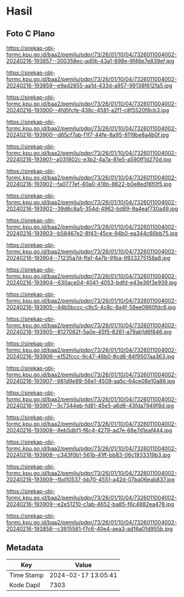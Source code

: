 # Hasil

## Foto C Plano

https://sirekap-obj-formc.kpu.go.id/baa2/pemilu/pdpr/73/26/01/10/04/7326011004002-20240216-193857--300358ec-ad0b-43a1-898e-9f46e7e839ef.jpg

https://sirekap-obj-formc.kpu.go.id/baa2/pemilu/pdpr/73/26/01/10/04/7326011004002-20240216-193859--e9ad2855-aa1d-433d-a957-99138f612fa5.jpg

https://sirekap-obj-formc.kpu.go.id/baa2/pemilu/pdpr/73/26/01/10/04/7326011004002-20240216-193900--4fd5fcfe-438c-4581-a2f1-c8f5520f8cb3.jpg

https://sirekap-obj-formc.kpu.go.id/baa2/pemilu/pdpr/73/26/01/10/04/7326011004002-20240216-193900--d85cf7ab-f1f7-44fe-8a95-8119be8a4b0f.jpg

https://sirekap-obj-formc.kpu.go.id/baa2/pemilu/pdpr/73/26/01/10/04/7326011004002-20240216-193901--a031802c-e3b2-4a7a-81e5-a590ff1d270d.jpg

https://sirekap-obj-formc.kpu.go.id/baa2/pemilu/pdpr/73/26/01/10/04/7326011004002-20240216-193902--fa0777ef-40a0-418b-8622-b0e8ed16f0f5.jpg

https://sirekap-obj-formc.kpu.go.id/baa2/pemilu/pdpr/73/26/01/10/04/7326011004002-20240216-193902--39d6c8a5-354d-4962-bd89-9a4eaf730a49.jpg

https://sirekap-obj-formc.kpu.go.id/baa2/pemilu/pdpr/73/26/01/10/04/7326011004002-20240216-193903--b58467e2-8f43-45ce-94b0-ea344c66bb75.jpg

https://sirekap-obj-formc.kpu.go.id/baa2/pemilu/pdpr/73/26/01/10/04/7326011004002-20240216-193904--71235a7d-ffa1-4a7b-91ba-9923275158a8.jpg

https://sirekap-obj-formc.kpu.go.id/baa2/pemilu/pdpr/73/26/01/10/04/7326011004002-20240216-193904--630ace04-4041-4053-bdfd-e43e36f3e939.jpg

https://sirekap-obj-formc.kpu.go.id/baa2/pemilu/pdpr/73/26/01/10/04/7326011004002-20240216-193905--44b5bccc-c9c5-4c8c-8a4f-58ee0960fdc6.jpg

https://sirekap-obj-formc.kpu.go.id/baa2/pemilu/pdpr/73/26/01/10/04/7326011004002-20240216-193905--8127082f-5a0e-45f5-8261-a79ab1d6f846.jpg

https://sirekap-obj-formc.kpu.go.id/baa2/pemilu/pdpr/73/26/01/10/04/7326011004002-20240216-193906--e152fccc-9c47-46b0-8cd6-84f9507aa363.jpg

https://sirekap-obj-formc.kpu.go.id/baa2/pemilu/pdpr/73/26/01/10/04/7326011004002-20240216-193907--981d9e89-56e1-4509-aa5c-64ce08e10a86.jpg

https://sirekap-obj-formc.kpu.go.id/baa2/pemilu/pdpr/73/26/01/10/04/7326011004002-20240216-193907--3c7344eb-fd81-45e5-a6d6-43fda7949f8d.jpg

https://sirekap-obj-formc.kpu.go.id/baa2/pemilu/pdpr/73/26/01/10/04/7326011004002-20240216-193908--8eb5dbf1-f6c4-4279-ad7e-66e7d1eaf444.jpg

https://sirekap-obj-formc.kpu.go.id/baa2/pemilu/pdpr/73/26/01/10/04/7326011004002-20240216-193908--c343f0b1-561b-41ff-bb83-06c1933319b3.jpg

https://sirekap-obj-formc.kpu.go.id/baa2/pemilu/pdpr/73/26/01/10/04/7326011004002-20240216-193909--fbd10537-bb70-4551-a42d-07ba06eab837.jpg

https://sirekap-obj-formc.kpu.go.id/baa2/pemilu/pdpr/73/26/01/10/04/7326011004002-20240216-193909--e2e51210-c1ab-4652-ba85-f6c4882ea478.jpg

https://sirekap-obj-formc.kpu.go.id/baa2/pemilu/pdpr/73/26/01/10/04/7326011004002-20240216-193858--c3915581-f7c6-40e4-aea3-ad16a01d955b.jpg


## Metadata

| Key        | Value               |
| ---------- | ------------------- |
| Time Stamp | 2024-02-17 13:05:41 |
| Kode Dapil | 7303                |



